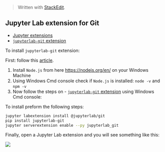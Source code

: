 > Written with [StackEdit](https://stackedit.io/).

## Jupyter Lab extension for Git


- [Jupyter extensions](https://github.com/jupyterlab)
- [`jupyterlab-git` extension](https://github.com/jupyterlab/jupyterlab-git)

To install `jupyterlab-git` extension:

First: follow this [article](https://www.taniarascia.com/how-to-install-and-use-node-js-and-npm-mac-and-windows/). 

1. Install `Node.js` from here https://nodejs.org/en/ on your Windows Machine
2. Using Windows Cmd console check if `Node.js` is installed: `node -v` and `npm -v`
3. Now follow the steps on -   [`jupyterlab-git`  extension](https://github.com/jupyterlab/jupyterlab-git) using Windows Cmd console:

To install preform the following steps:
```bash
jupyter labextension install @jupyterlab/git
pip install jupyterlab-git
jupyter serverextension enable --py jupyterlab_git
```
Finally, open a Jupyter Lab extension and you will see something like this:

![](https://docs.aws.amazon.com/sagemaker/latest/dg/images/jupyterlab-git.png)


<!--stackedit_data:
eyJoaXN0b3J5IjpbLTE0NTIwODAwNjBdfQ==
-->
